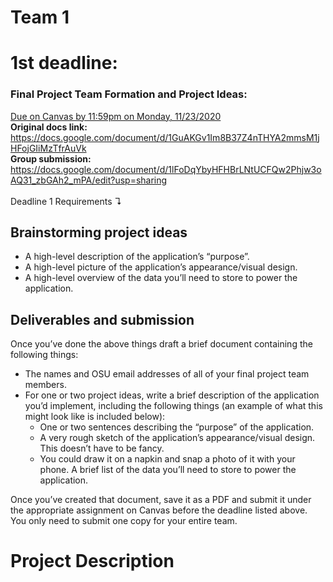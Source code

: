 # Team 1

# 1st deadline:
  
### Final Project Team Formation and Project Ideas:
<ins>Due on Canvas by 11:59pm on Monday, 11/23/2020</ins> <br>
**Original docs link:** https://docs.google.com/document/d/1GuAKGv1Im8B37Z4nTHYA2mmsM1jHFojGIiMzTfrAuVk
<br>
**Group submission:** https://docs.google.com/document/d/1lFoDqYbyHFHBrLNtUCFQw2Phjw3oAQ31_zbGAh2_mPA/edit?usp=sharing
<br><br>
Deadline 1 Requirements ↴
## Brainstorming project ideas  
  * A high-level description of the application’s “purpose”.
  * A high-level picture of the application’s appearance/visual design.
  * A high-level overview of the data you’ll need to store to power the application.
  
## Deliverables and submission
Once you’ve done the above things draft a brief document containing the following things:

  * The names and OSU email addresses of all of your final project team members.
  * For one or two project ideas, write a brief description of the application you’d implement, including the following things (an example of what this might look like is included below):
    * One or two sentences describing the “purpose” of the application.
    * A very rough sketch of the application’s appearance/visual design. This doesn’t have to be fancy.
    * You could draw it on a napkin and snap a photo of it with your phone. A brief list of the data you’ll need to store to power the application.



Once you’ve created that document, save it as a PDF and submit it under the appropriate assignment on Canvas before the deadline listed above. You only need to submit one copy for your entire team.

# Project Description
